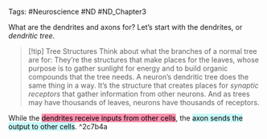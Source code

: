 Tags: #Neuroscience #ND #ND_Chapter3 

What are the dendrites and axons for? Let’s start with the dendrites, or _dendritic tree_.

>[!tip] Tree Structures
>Think about what the branches of a normal tree are for: They’re the structures that make places for the leaves, whose purpose is to gather sunlight for energy and to build organic compounds that the tree needs. A neuron’s dendritic tree does the same thing in a way. It’s the structure that creates places for _synaptic receptors_ that gather information from other neurons. And as trees may have thousands of leaves, neurons have thousands of receptors.

While the <mark style="background: #FF5582A6;">dendrites receive inputs from other cells</mark>, the <mark style="background: #ABF7F7A6;">axon sends the output to other cells</mark>. ^2c7b4a

